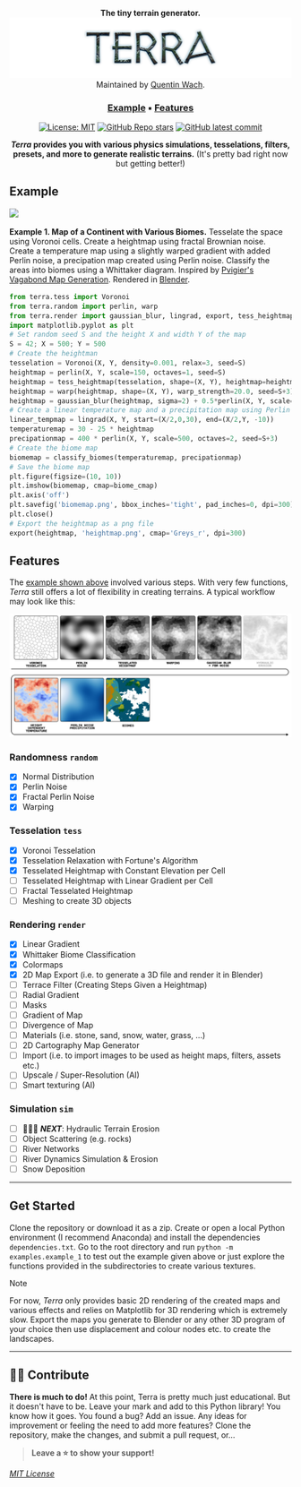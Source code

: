 <div align="center">

**The tiny terrain generator.**
<picture>
  <img class=head src="docs/terra_header.png">
</picture>
Maintained by [Quentin Wach](https://www.x.com/QuentinWach).
<h3>

[Example](#example) ▪ [Features](#features)
</h3>

[![License: MIT](https://img.shields.io/badge/License-MIT-yellow.svg)](https://opensource.org/licenses/MIT)
[![GitHub Repo stars](https://img.shields.io/github/stars/QuentinWach/terra)](https://github.com/QuentinWach/terra/stargazers)
[![GitHub latest commit](https://badgen.net/github/last-commit/QuentinWach/terra)](https://github.com/QuentinWach/terra/commits/main)
<!--[![Discord](https://img.shields.io/discord/1068976834382925865)](https://discord.gg/ZjZadyC7PK)-->

**_Terra_ provides you with various physics simulations, tesselations, filters, presets, and more to generate realistic terrains.** (It's pretty bad right now but getting better!)

</div>

<!--
Get started with:
```
pip install terra
```-->
## Example

![](docs/example_1_render.png)

**Example 1. Map of a Continent with Various Biomes.** Tesselate the space using Voronoi cells. Create a heightmap using fractal Brownian noise. Create a temperature map using a slightly warped gradient with added Perlin noise, a precipation map created using Perlin noise. Classify the areas into biomes using a Whittaker diagram. Inspired by [Pvigier's Vagabond Map Generation](https://pvigier.github.io/2019/05/12/vagabond-map-generation.html). Rendered in [Blender](). 

```python
from terra.tess import Voronoi
from terra.random import perlin, warp
from terra.render import gaussian_blur, lingrad, export, tess_heightmap, classify_biomes, biome_cmap
import matplotlib.pyplot as plt
# Set random seed S and the height X and width Y of the map
S = 42; X = 500; Y = 500
# Create the heightman
tesselation = Voronoi(X, Y, density=0.001, relax=3, seed=S)
heightmap = perlin(X, Y, scale=150, octaves=1, seed=S)
heightmap = tess_heightmap(tesselation, shape=(X, Y), heightmap=heightmap)
heightmap = warp(heightmap, shape=(X, Y), warp_strength=20.0, seed=S+3)
heightmap = gaussian_blur(heightmap, sigma=2) + 0.5*perlin(X, Y, scale=50, octaves=4, seed=S+10)
# Create a linear temperature map and a precipitation map using Perlin noise
linear_tempmap = lingrad(X, Y, start=(X/2,0,30), end=(X/2,Y, -10))
temperaturemap = 30 - 25 * heightmap
precipationmap = 400 * perlin(X, Y, scale=500, octaves=2, seed=S+3)
# Create the biome map
biomemap = classify_biomes(temperaturemap, precipationmap)
# Save the biome map
plt.figure(figsize=(10, 10))
plt.imshow(biomemap, cmap=biome_cmap)
plt.axis('off') 
plt.savefig('biomemap.png', bbox_inches='tight', pad_inches=0, dpi=300)
plt.close()
# Export the heightmap as a png file
export(heightmap, 'heightmap.png', cmap='Greys_r', dpi=300)
```

<!--
---
### 2. The Great Mountain
| |
| :--: |
| **Figure 2. The Great Mountain.** |

```python
from terra import *
np.random.seed(42)
WIDTH = 500; HEIGHT = 500

tesselate

```
---
### 3. River Networks
| |
| :--: |
| **Figure 3. River Networks.** |

```python
from terra import *
np.random.seed(42)
WIDTH = 500; HEIGHT = 500

tesselate

```
|![alt text](docs/biomes.png)|
| :--: |
| **Climate Influence On Terrestrial Biome** by Navarras - Own work, CC0, https://commons.wikimedia.org/w/index.php?curid=61120531 |
-->

## Features
The [example shown above](#example) involved various steps. With very few functions, _Terra_ still offers a lot of flexibility in creating terrains. A typical workflow may look like this:

![alt text](docs/workflow.png)

### Randomness `random`
+ [X] Normal Distribution
+ [X] Perlin Noise
+ [X] Fractal Perlin Noise
+ [X] Warping
### Tesselation `tess`
+ [X] Voronoi Tesselation
+ [X] Tesselation Relaxation with Fortune's Algorithm
+ [X] Tesselated Heightmap with Constant Elevation per Cell
+ [ ] Tesselated Heightmap with Linear Gradient per Cell
+ [ ] Fractal Tesselated Heightmap
+ [ ] Meshing to create 3D objects
### Rendering `render`
+ [X] Linear Gradient
+ [X] Whittaker Biome Classification
+ [X] Colormaps
+ [X] 2D Map Export (i.e. to generate a 3D file and render it in Blender)
+ [ ] Terrace Filter (Creating Steps Given a Heightmap)
+ [ ] Radial Gradient
+ [ ] Masks
+ [ ] Gradient of Map
+ [ ] Divergence of Map
+ [ ] Materials (i.e. stone, sand, snow, water, grass, ...)
+ [ ] 2D Cartography Map Generator
+ [ ] Import (i.e. to import images to be used as height maps, filters, assets etc.)
+ [ ] Upscale / Super-Resolution (AI)
+ [ ] Smart texturing (AI)
### Simulation `sim`
+ [ ] 👨🏻‍🔧 _**NEXT**_: Hydraulic Terrain Erosion
+ [ ] Object Scattering (e.g. rocks)
+ [ ] River Networks
+ [ ] River Dynamics Simulation & Erosion
+ [ ] Snow Deposition

<!--
### 2D/3D Assets `assets`
+ [ ] Crators
+ [ ] Mountains
+ [ ] Rocks
+ [ ] Canions
+ [ ] Rivers
+ [ ] Lakes
-->
---
## Get Started
Clone the repository or download it as a zip. Create or open a local Python environment (I recommend Anaconda) and install the dependencies `dependencies.txt`. Go to the root directory and run `python -m examples.example_1` to test out the example given above or just explore the functions provided in the subdirectories to create various textures.

>[!Note]
> For now, _Terra_ only provides basic 2D rendering of the created maps and various effects and relies on Matplotlib for 3D rendering which is extremely slow. Export the maps you generate to Blender or any other 3D program of your choice then use displacement and colour nodes etc. to create the landscapes.

---
## 🤝🏻 Contribute
**There is much to do!** At this point, Terra is pretty much just educational. But it doesn't have to be. Leave your mark and add to this Python library! You know how it goes. You found a bug? Add an issue. Any ideas for improvement or feeling the need to add more features? Clone the repository, make the changes, and submit a pull request, or...

> **Leave a ⭐ to show your support!**

[_MIT License_](LICENSE.txt)